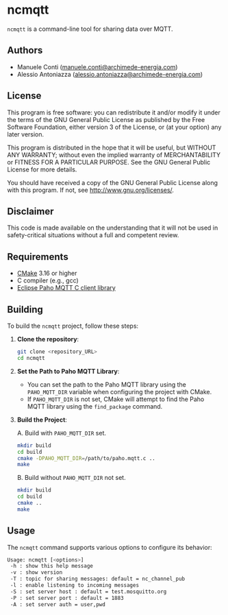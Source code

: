 # ncmqtt

`ncmqtt` is a command-line tool for sharing data over MQTT.

## Authors

- Manuele Conti ([manuele.conti@archimede-energia.com](mailto:manuele.conti@archimede-energia.com))
- Alessio Antoniazza ([alessio.antoniazza@archimede-energia.com](mailto:alessio.antoniazza@archimede-energia.com))

## License

This program is free software: you can redistribute it and/or modify it under the terms of the GNU General Public License as published by the Free Software Foundation, either version 3 of the License, or (at your option) any later version.

This program is distributed in the hope that it will be useful, but WITHOUT ANY WARRANTY; without even the implied warranty of MERCHANTABILITY or FITNESS FOR A PARTICULAR PURPOSE. See the GNU General Public License for more details.

You should have received a copy of the GNU General Public License along with this program. If not, see <http://www.gnu.org/licenses/>.

## Disclaimer

This code is made available on the understanding that it will not be used in safety-critical situations without a full and competent review.

## Requirements

- [CMake](https://cmake.org/) 3.16 or higher
- C compiler (e.g., gcc)
- [Eclipse Paho MQTT C client library](https://www.eclipse.org/paho/)

## Building

To build the `ncmqtt` project, follow these steps:

1. **Clone the repository**:
    ```sh
    git clone <repository_URL>
    cd ncmqtt
    ```

2. **Set the Path to Paho MQTT Library**:

    - You can set the path to the Paho MQTT library using the `PAHO_MQTT_DIR` variable when configuring the project with CMake.
    - If `PAHO_MQTT_DIR` is not set, CMake will attempt to find the Paho MQTT library using the `find_package` command.

3. **Build the Project**:

    A. Build with `PAHO_MQTT_DIR` set.
    ```sh
    mkdir build
    cd build
    cmake -DPAHO_MQTT_DIR=/path/to/paho.mqtt.c ..
    make
    ```

    B. Build without `PAHO_MQTT_DIR` not set.
    ```sh
    mkdir build
    cd build
    cmake ..
    make
    ```


## Usage

The `ncmqtt` command supports various options to configure its behavior:

```sh
Usage: ncmqtt [<options>]
 -h : show this help message
 -v : show version
 -T : topic for sharing messages: default = nc_channel_pub
 -l : enable listening to incoming messages
 -S : set server host : default = test.mosquitto.org
 -P : set server port : default = 1883
 -A : set server auth = user,pwd

